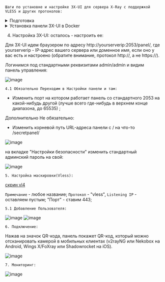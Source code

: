 `Шаги по установке и настройке 3X-UI для сервера X-Ray с поддержкой VLESS и других протоколов:`
<details>
<summary>Подготовка</summary>

`1. Выбор домена для маскировки:`
   - Найдите подходящий иностранный сервер, который не заблокирован Роскомнадзором и поддерживает TLSv1.3 и HTTP/2.
   - Убедитесь, что у сервера есть статическая главная страница без редиректов.

`2. Подготовка сервера:`
   - Установите Docker на ваш VPS, если он ещё не установлен.
   - Убедитесь, что ваш VPS имеет статический публичный IP-адрес.
</details>





<details>
  <summary>Установка панели 3X-UI в Docker</summary>

#### Usage
<details>
<summary>1. Устанавливаем Docker:</summary>

   ```sh
   bash <(curl -sSL https://get.docker.com)
   ```
</details>
2. Клонируем Repository:

   ```sh
   git clone https://github.com/MHSanaei/3x-ui.git
   cd 3x-ui
   ```

3. Запускаем docker-compose

   ```sh
   docker compose up -d
   ```

   Или

   ```sh
   docker run -itd \
      -e XRAY_VMESS_AEAD_FORCED=false \
      -v $PWD/db/:/etc/x-ui/ \
      -v $PWD/cert/:/root/cert/ \
      --network=host \
      --restart=unless-stopped \
      --name 3x-ui \
      ghcr.io/mhsanaei/3x-ui:latest
   ```

Обновление до последней версии

   ```sh
    cd 3x-ui
    docker compose down
    docker compose pull 3x-ui
    docker compose up -d
   ```

Удаление 3x-ui из docker 

   ```sh
    docker stop 3x-ui
    docker rm 3x-ui
    cd --
    rm -r 3x-ui
   ```

</details>

4. Настройка 3X-UI:
   осталось - настроить ее:

Для 3X-UI идем браузером по адресу http://yourserverip:2053/panel/, где yourserverip - IP-адрес вашего сервера или доменное имя, если оно у вас есть и настроено (обратите внимание, протокол http://, а не https://).

Логинимся под стандартными реквизитами admin/admin и видим панель управления:

![image](https://github.com/sakol86/my_guides/assets/86907205/4b6ce615-f9ad-4eae-ba75-fbbe936597c7)


`4.1 Обязательно Переходим в Настройки панели и там:`

- Изменить порт на котором работает панель со стандартного 2053 на какой-нибудь другой (лучше всего где-нибудь в верхнем конце диапазона, до 65535) ;

Дополнительно Не обязательно:
- Изменить корневой путь URL-адреса панели с / на что-то  /secretpanel/

![image](https://github.com/sakol86/my_guides/assets/86907205/b82201b4-4576-4de3-be89-74a86fb31077)


на вкладке "Настройки безопасности" изменить стандартный админский пароль на свой:

![image](https://github.com/sakol86/my_guides/assets/86907205/b9fb3818-6bbb-4b7d-a680-784c5cc5b2f8)


`5. Настройка маскировки(Vless):`

  [скрин vl4](https://downloader.disk.yandex.ru/preview/c2e40ca6bfd6122a94164f4aa9584999f111b4a2bc2c1c11ba6af8645b281e85/662cf995/HlnUSckG2n_UPColvw_7xyoeQ_yhELpCREq4Nyw4cBUlqgXX41-O8WVMM5j_TBFBh1iMx91DkwNNQ414uxAsGw%3D%3D?uid=0&filename=vl4%20%282%29.png&disposition=inline&hash=&limit=0&content_type=image%2Fpng&owner_uid=0&tknv=v2&size=2048x2048)

 `Примечание` - любое название;
`Протокол` - "vless",
`Listening IP`  - оставляем пустым;
"Порт" -  ставим 443;

`5.1 Добавление Пользователя:`

![image](https://github.com/sakol86/my_guides/assets/86907205/dda5a4e6-16c4-40ac-bcce-71c7d72f6471)
![image](https://github.com/sakol86/my_guides/assets/86907205/217e2e52-3375-43ee-bfbe-905fc2364f43)

`6. Подключение:`

Нажав на значок QR-кода, панель покажет QR-код, который можно отсканировать камерой в мобильных клиентах (v2rayNG или Nekobox на Android, Wings X/FoXray или Shadowrocket на iOS).

![image](https://github.com/sakol86/my_guides/assets/86907205/b7c12b66-4c50-461d-8149-8735db30720c)



`7. Мониторинг:`

   ![image](https://github.com/sakol86/my_guides/assets/86907205/7ca86bc6-8b39-4555-adf8-978ab3660de3)
